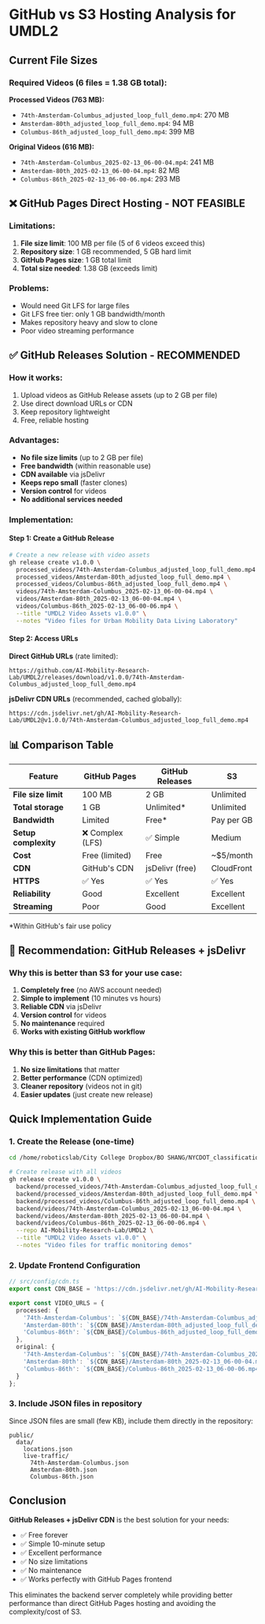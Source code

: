 # GitHub vs S3 Hosting Analysis for UMDL2

## Current File Sizes

### Required Videos (6 files = 1.38 GB total):

**Processed Videos (763 MB):**
- `74th-Amsterdam-Columbus_adjusted_loop_full_demo.mp4`: 270 MB
- `Amsterdam-80th_adjusted_loop_full_demo.mp4`: 94 MB
- `Columbus-86th_adjusted_loop_full_demo.mp4`: 399 MB

**Original Videos (616 MB):**
- `74th-Amsterdam-Columbus_2025-02-13_06-00-04.mp4`: 241 MB
- `Amsterdam-80th_2025-02-13_06-00-04.mp4`: 82 MB
- `Columbus-86th_2025-02-13_06-00-06.mp4`: 293 MB

## ❌ GitHub Pages Direct Hosting - NOT FEASIBLE

### Limitations:
1. **File size limit**: 100 MB per file (5 of 6 videos exceed this)
2. **Repository size**: 1 GB recommended, 5 GB hard limit
3. **GitHub Pages size**: 1 GB total limit
4. **Total size needed**: 1.38 GB (exceeds limit)

### Problems:
- Would need Git LFS for large files
- Git LFS free tier: only 1 GB bandwidth/month
- Makes repository heavy and slow to clone
- Poor video streaming performance

## ✅ GitHub Releases Solution - RECOMMENDED

### How it works:
1. Upload videos as GitHub Release assets (up to 2 GB per file)
2. Use direct download URLs or CDN
3. Keep repository lightweight
4. Free, reliable hosting

### Advantages:
- **No file size limits** (up to 2 GB per file)
- **Free bandwidth** (within reasonable use)
- **CDN available** via jsDelivr
- **Keeps repo small** (faster clones)
- **Version control** for videos
- **No additional services needed**

### Implementation:

#### Step 1: Create a GitHub Release
```bash
# Create a new release with video assets
gh release create v1.0.0 \
  processed_videos/74th-Amsterdam-Columbus_adjusted_loop_full_demo.mp4 \
  processed_videos/Amsterdam-80th_adjusted_loop_full_demo.mp4 \
  processed_videos/Columbus-86th_adjusted_loop_full_demo.mp4 \
  videos/74th-Amsterdam-Columbus_2025-02-13_06-00-04.mp4 \
  videos/Amsterdam-80th_2025-02-13_06-00-04.mp4 \
  videos/Columbus-86th_2025-02-13_06-00-06.mp4 \
  --title "UMDL2 Video Assets v1.0.0" \
  --notes "Video files for Urban Mobility Data Living Laboratory"
```

#### Step 2: Access URLs

**Direct GitHub URLs** (rate limited):
```
https://github.com/AI-Mobility-Research-Lab/UMDL2/releases/download/v1.0.0/74th-Amsterdam-Columbus_adjusted_loop_full_demo.mp4
```

**jsDelivr CDN URLs** (recommended, cached globally):
```
https://cdn.jsdelivr.net/gh/AI-Mobility-Research-Lab/UMDL2@v1.0.0/74th-Amsterdam-Columbus_adjusted_loop_full_demo.mp4
```

## 📊 Comparison Table

| Feature | GitHub Pages | GitHub Releases | S3 |
|---------|--------------|-----------------|-----|
| **File size limit** | 100 MB | 2 GB | Unlimited |
| **Total storage** | 1 GB | Unlimited* | Unlimited |
| **Bandwidth** | Limited | Free* | Pay per GB |
| **Setup complexity** | ❌ Complex (LFS) | ✅ Simple | Medium |
| **Cost** | Free (limited) | Free | ~$5/month |
| **CDN** | GitHub's CDN | jsDelivr (free) | CloudFront |
| **HTTPS** | ✅ Yes | ✅ Yes | ✅ Yes |
| **Reliability** | Good | Excellent | Excellent |
| **Streaming** | Poor | Good | Excellent |

*Within GitHub's fair use policy

## 🎯 Recommendation: GitHub Releases + jsDelivr

### Why this is better than S3 for your use case:
1. **Completely free** (no AWS account needed)
2. **Simple to implement** (10 minutes vs hours)
3. **Reliable CDN** via jsDelivr
4. **Version control** for videos
5. **No maintenance** required
6. **Works with existing GitHub workflow**

### Why this is better than GitHub Pages:
1. **No size limitations** that matter
2. **Better performance** (CDN optimized)
3. **Cleaner repository** (videos not in git)
4. **Easier updates** (just create new release)

## Quick Implementation Guide

### 1. Create the Release (one-time)
```bash
cd /home/roboticslab/City College Dropbox/BO SHANG/NYCDOT_classification_project/nyc-traffic-monitor

# Create release with all videos
gh release create v1.0.0 \
  backend/processed_videos/74th-Amsterdam-Columbus_adjusted_loop_full_demo.mp4 \
  backend/processed_videos/Amsterdam-80th_adjusted_loop_full_demo.mp4 \
  backend/processed_videos/Columbus-86th_adjusted_loop_full_demo.mp4 \
  backend/videos/74th-Amsterdam-Columbus_2025-02-13_06-00-04.mp4 \
  backend/videos/Amsterdam-80th_2025-02-13_06-00-04.mp4 \
  backend/videos/Columbus-86th_2025-02-13_06-00-06.mp4 \
  --repo AI-Mobility-Research-Lab/UMDL2 \
  --title "UMDL2 Video Assets v1.0.0" \
  --notes "Video files for traffic monitoring demos"
```

### 2. Update Frontend Configuration
```typescript
// src/config/cdn.ts
export const CDN_BASE = 'https://cdn.jsdelivr.net/gh/AI-Mobility-Research-Lab/UMDL2@v1.0.0';

export const VIDEO_URLS = {
  processed: {
    '74th-Amsterdam-Columbus': `${CDN_BASE}/74th-Amsterdam-Columbus_adjusted_loop_full_demo.mp4`,
    'Amsterdam-80th': `${CDN_BASE}/Amsterdam-80th_adjusted_loop_full_demo.mp4`,
    'Columbus-86th': `${CDN_BASE}/Columbus-86th_adjusted_loop_full_demo.mp4`,
  },
  original: {
    '74th-Amsterdam-Columbus': `${CDN_BASE}/74th-Amsterdam-Columbus_2025-02-13_06-00-04.mp4`,
    'Amsterdam-80th': `${CDN_BASE}/Amsterdam-80th_2025-02-13_06-00-04.mp4`,
    'Columbus-86th': `${CDN_BASE}/Columbus-86th_2025-02-13_06-00-06.mp4`,
  }
};
```

### 3. Include JSON files in repository
Since JSON files are small (few KB), include them directly in the repository:
```
public/
  data/
    locations.json
    live-traffic/
      74th-Amsterdam-Columbus.json
      Amsterdam-80th.json
      Columbus-86th.json
```

## Conclusion

**GitHub Releases + jsDelivr CDN** is the best solution for your needs:
- ✅ Free forever
- ✅ Simple 10-minute setup
- ✅ Excellent performance
- ✅ No size limitations
- ✅ No maintenance
- ✅ Works perfectly with GitHub Pages frontend

This eliminates the backend server completely while providing better performance than direct GitHub Pages hosting and avoiding the complexity/cost of S3.